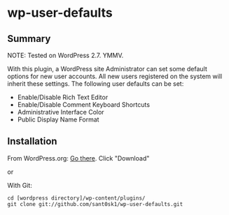 wp-user-defaults
================

Summary
-------

NOTE: Tested on WordPress 2.7. YMMV.

With this plugin, a WordPress site Administrator can set some default options for new user accounts. All new users registered on the system will inherit these settings. The following user defaults can be set:

* Enable/Disable Rich Text Editor
* Enable/Disable Comment Keyboard Shortcuts
* Administrative Interface Color
* Public Display Name Format

Installation
------------

From WordPress.org: [Go there](http://wordpress.org/extend/plugins/wp-user-defaults/). Click "Download"

or

With Git: 

`cd [wordpress directory]/wp-content/plugins/`  
`git clone git://github.com/sant0sk1/wp-user-defaults.git`
